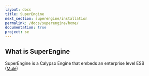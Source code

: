 ```yaml
---
layout: docs
title: SuperEngine
next_section: superengine/installation
permalink: /docs/superengine/home/
documentation: true
project: se
---
```


## What is SuperEngine

SuperEngine is a Calypso Engine that embeds an enterprise level ESB ([Mule](https://www.mulesoft.com/platform/soa/mule-esb-open-source-esb))